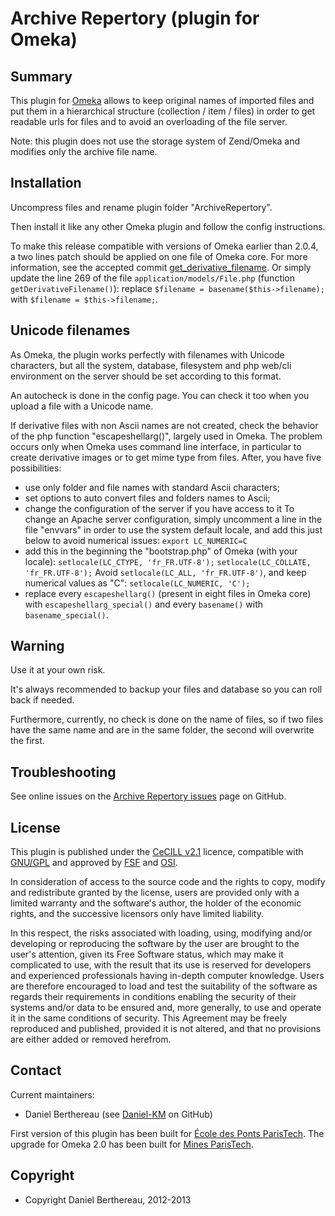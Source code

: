 Archive Repertory (plugin for Omeka)
====================================


Summary
-------

This plugin for [Omeka] allows to keep original names of imported files and put
them in a hierarchical structure (collection / item / files) in order to get
readable urls for files and to avoid an overloading of the file server.

Note: this plugin does not use the storage system of Zend/Omeka and modifies
only the archive file name.


Installation
------------

Uncompress files and rename plugin folder "ArchiveRepertory".

Then install it like any other Omeka plugin and follow the config instructions.

To make this release compatible with versions of Omeka earlier than 2.0.4, a two
lines patch should be applied on one file of Omeka core. For more information,
see the accepted commit [get_derivative_filename]. Or simply update the line 269
of the file `application/models/File.php` (function `getDerivativeFilename()`):
replace `$filename = basename($this->filename);`
with    `$filename = $this->filename;`.


Unicode filenames
-----------------

As Omeka, the plugin works perfectly with filenames with Unicode characters, but
all the system, database, filesystem and php web/cli environment on the server
should be set according to this format.

An autocheck is done in the config page. You can check it too when you upload a
file with a Unicode name.

If derivative files with non Ascii names are not created, check the behavior of
the php function "escapeshellarg()", largely used in Omeka. The problem occurs
only when Omeka uses command line interface, in particular to create derivative
images or to get mime type from files. After, you have five possibilities:

- use only folder and file names with standard Ascii characters;
- set options to auto convert files and folders names to Ascii;
- change the configuration of the server if you have access to it
    To change an Apache server configuration, simply uncomment a line in the
    file "envvars" in order to use the system default locale, and add this
    just below to avoid numerical issues:
    `export LC_NUMERIC=C`
- add this in the beginning the "bootstrap.php" of Omeka (with your locale):
    `setlocale(LC_CTYPE, 'fr_FR.UTF-8');`
    `setlocale(LC_COLLATE, 'fr_FR.UTF-8');`
    Avoid `setlocale(LC_ALL, 'fr_FR.UTF-8')`, and keep numerical values as "C":
    `setlocale(LC_NUMERIC, 'C');`
- replace every `escapeshellarg()` (present in eight files in Omeka core) with
`escapeshellarg_special()` and every `basename()` with `basename_special()`.


Warning
-------

Use it at your own risk.

It's always recommended to backup your files and database so you can roll back
if needed.

Furthermore, currently, no check is done on the name of files, so if two files
have the same name and are in the same folder, the second will overwrite the
first.


Troubleshooting
---------------

See online issues on the [Archive Repertory issues] page on GitHub.


License
-------

This plugin is published under the [CeCILL v2.1] licence, compatible with
[GNU/GPL] and approved by [FSF] and [OSI].

In consideration of access to the source code and the rights to copy, modify and
redistribute granted by the license, users are provided only with a limited
warranty and the software's author, the holder of the economic rights, and the
successive licensors only have limited liability.

In this respect, the risks associated with loading, using, modifying and/or
developing or reproducing the software by the user are brought to the user's
attention, given its Free Software status, which may make it complicated to use,
with the result that its use is reserved for developers and experienced
professionals having in-depth computer knowledge. Users are therefore encouraged
to load and test the suitability of the software as regards their requirements
in conditions enabling the security of their systems and/or data to be ensured
and, more generally, to use and operate it in the same conditions of security.
This Agreement may be freely reproduced and published, provided it is not
altered, and that no provisions are either added or removed herefrom.


Contact
-------

Current maintainers:

* Daniel Berthereau (see [Daniel-KM] on GitHub)

First version of this plugin has been built for [École des Ponts ParisTech].
The upgrade for Omeka 2.0 has been built for [Mines ParisTech].


Copyright
---------

* Copyright Daniel Berthereau, 2012-2013


[Omeka]: http://www.omeka.org "Omeka.org"
[Archive Repertory issues]: https://github.com/Daniel-KM/ArchiveRepertory/Issues "GitHub Archive Repertory"
[CeCILL v2.1]: http://www.cecill.info/licences/Licence_CeCILL_V2.1-en.html "CeCILL v2.1"
[GNU/GPL]: https://www.gnu.org/licenses/gpl-3.0.html "GNU/GPL v3"
[FSF]: https://www.fsf.org
[OSI]: http://opensource.org
[Daniel-KM]: http://github.com/Daniel-KM "Daniel Berthereau"
[École des Ponts ParisTech]: http://bibliotheque.enpc.fr "École des Ponts ParisTech / ENPC"
[Mines ParisTech]: http://bib.mines-paristech.fr "Mines ParisTech / ENSMP"
[get_derivative_filename]: https://github.com/Daniel-KM/Omeka/commit/f716af19b3be6d7e0ca77d36c08e409c4935b61c "commit get_derivative_filename"

